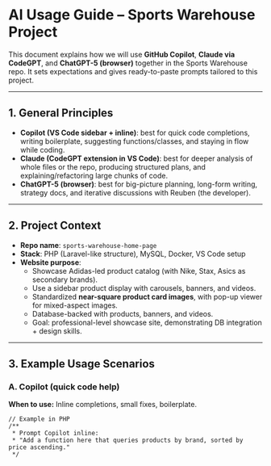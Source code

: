 # AI Usage Guide – Sports Warehouse Project

This document explains how we will use **GitHub Copilot**, **Claude via CodeGPT**, and **ChatGPT-5 (browser)** together in the Sports Warehouse repo. It sets expectations and gives ready-to-paste prompts tailored to this project.

---

## 1. General Principles

- **Copilot (VS Code sidebar + inline)**: best for quick code completions, writing boilerplate, suggesting functions/classes, and staying in flow while coding.  
- **Claude (CodeGPT extension in VS Code)**: best for deeper analysis of whole files or the repo, producing structured plans, and explaining/refactoring large chunks of code.  
- **ChatGPT-5 (browser)**: best for big-picture planning, long-form writing, strategy docs, and iterative discussions with Reuben (the developer).

---

## 2. Project Context

- **Repo name**: `sports-warehouse-home-page`
- **Stack**: PHP (Laravel-like structure), MySQL, Docker, VS Code setup
- **Website purpose**:  
  - Showcase Adidas-led product catalog (with Nike, Stax, Asics as secondary brands).  
  - Use a sidebar product display with carousels, banners, and videos.  
  - Standardized **near-square product card images**, with pop-up viewer for mixed-aspect images.  
  - Database-backed with products, banners, and videos.  
  - Goal: professional-level showcase site, demonstrating DB integration + design skills.

---

## 3. Example Usage Scenarios

### A. Copilot (quick code help)
**When to use:** Inline completions, small fixes, boilerplate.

```plaintext
// Example in PHP
/** 
 * Prompt Copilot inline:
 * "Add a function here that queries products by brand, sorted by price ascending."
 */

